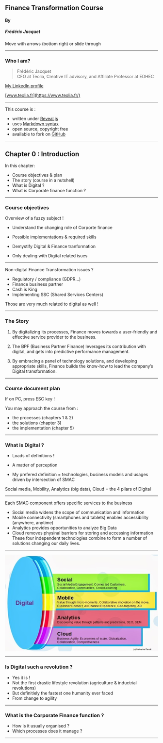 ## Finance Transformation Course  

#### By
##### Frédéric Jacquet  

Move with arrows (bottom righ) or slide through

---

### Who I am?

> Frédéric Jacquet<br />
> CFO at Teolia, Creative IT advisory, and Affiliate Professor at EDHEC    

[My LinkedIn profile](https://www.linkedin.com/in/fr%C3%A9d%C3%A9ric-jacquet-87a21956/)    

[www.teolia.fr](https://www.teolia.fr/)

---

This course is :
- written under [Reveal.js](https://revealjs.com/#/)
- uses [Markdown syntax](https://en.wikipedia.org/wiki/Markdown)
- open source, copyright free
- available to fork on [GitHub](https://github.com/)

---

## Chapter 0 : Introduction

In this chapter:
- Course objectives & plan
- The story (course in a nutshell)
- What is Digital ?
- What is Corporate finance function ?

----

### Course objectives  

Overview of a fuzzy subject !   

- Understand the changing role of Corporte finance
- Possible implementations & required skills
- Demystify Digital & Finance tranformation   

- Only dealing with Digital related isues

----

Non-digital Finance Transformation issues ? 

- Regulatory / compliance (GDPR...)
- Finance business partner
- Cash is King
- Implementing SSC (Shared Services Centers)  

Those are very much related to digital as well !   

----

### The Story

1. By digitalizing its processes, Finance moves towards a user-friendly and effective service provider to the business. 

2. The BPF (Business Partner Finance) leverages its contribution with digital, and gets into predictive performance management.  

3. By embracing a panel of technology solutions, and developing appropriate skills, Finance builds the know-how to lead the company’s Digital transformation.

----

### Course document plan  

If on PC, press ESC key !  

You may approach the course from :
- the processes (chapters 1 & 2)
- the solutions (chapter 3)
- the implementation (chapter 5)

----

### What is Digital ?

- Loads of definitions !    

- A matter of perception   

- My prefered definition = technologies, business models and usages driven by intersection of SMAC   

Social media, Mobility, Analytics (big data), Cloud = the 4 pilars of Digital

----

Each SMAC component offers specific services to the business  
- Social media widens the scope of communication and information 
- Mobile connectivity (smartphones and tablets) enables accessibility (anywhere, anytime)
- Analytics provides opportunities to analyze Big Data  
- Cloud removes physinal barriers for storing and accessing information  
These four independent technologies combine to form a number of solutions changing our daily lives. 

----

<img src="images/smac.jpg" style="background:none; border:none; box-shadow:none;"/>

----

### Is Digital such a revolution ? 

- Yes it is !  
- Not the first drastic lifestyle revolution (agriculture & inductrial revolutions)  
- But definitlely the fastest one humanity ever faced   
- From change to agility    

----

### What is the Corporate Finance function ?

- How is it usually organised ?
- Which processes does it manage ?

----

